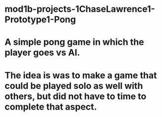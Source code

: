 # mod1b-projects-1ChaseLawrence1-Prototype1-Pong
# A simple pong game in which the player goes vs AI. 
# The idea is was to make a game that could be played solo as well with others, but did not have to time to complete that aspect.
